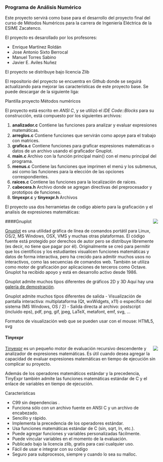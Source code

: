 ### Programa de Análisis Numérico

Este proyecto servirá como base para el desarrollo del proyecto final del curso de Métodos Numéricos para la carrera de Ingeniería Eléctrica de la ESIME Zacatenco.

El proyecto es desarollado por los profesores:

- Enrique Martínez Roldán
- Jose Antonio Sixto Berrocal
- Manuel Torres Sabino
- Javier E. Aviles Nuñez

El proyecto se distribuye bajo licencia Zlib

El repositorio del proyecto se encuentra en Github donde se seguirá actualizando para mejorar las características de este proyecto base. Se puede descargar de la siguiente liga:

Plantilla proyecto Métodos numéricos


El proyecto está escrito en *ANSI C*, y se utilizó el *IDE Code::Blocks* para su construcción, está compuesto por los siguientes archivos:

1. **analizador.c** Contiene las funciones para analizar y evaluar expresiones matemáticas.
2. **arreglos.c** Contiene funciones que servirán como apoye para el trabajo con matrices.
3. **grafica.c** Contiene funciones para graficar espresiones matemáticas o datos de un archivo usando el graficador Gnuplot.
4. **main.c** Archivo con la función principal main() con el menu principal del programa.
5. **menus.c** Contiene las funciones que imprimen el menú y los submenus, asi como las funciones para la elección de las opciones correspondientes.
6. **raices.c** Contiene las funciones para la localización de raíces.
7. **cabecera.h** Archivo donde se agregan directivas del preprocesador y prototipos de funciones.
8. **tinyexpr.c** y **tinyexpr.h** Archivos

El proyecto usa dos herramietas de codigo abierto para la graficación y el analisis de expresiones matemáticas:

####Gnuplot
<img style="float: right;" src="http://www.gnuplot.info/figs/gaussians.png">

[Gnuplot](http://www.gnuplot.info) es una utilidad gráfica de línea de comandos portátil para Linux, OS/2, MS Windows, OSX, VMS y muchas otras plataformas. El código fuente está protegido por derechos de autor pero se distribuye libremente (es decir, no tiene que pagar por él). Originalmente se creó para permitir que los científicos y los estudiantes visualicen funciones matemáticas y datos de forma interactiva, pero ha crecido para admitir muchos usos no interactivos, como las secuencias de comandos web. También se utiliza como motor de graficación por aplicaciones de terceros como Octave. Gnuplot ha recibido apoyo y está en desarrollo activo desde 1986.

Gnuplot admite muchos tipos diferentes de gráficos 2D y 3D
    Aquí hay una [galería de demostración](http://www.gnuplot.info/screenshots/index.html#demos "galería gnuplot").

Gnuplot admite muchos tipos diferentes de salida
    - Visualización de pantalla interactiva: 		multiplataforma (Qt, wxWidgets, x11) o específico del sistema (MS Windows, OS / 2)
    - Salida directa al archivo: 		postscript (incluido eps), pdf, png, gif, jpeg, LaTeX, metafont, emf, svg, ...

Formatos de visualización web que se pueden usar con el mouse: 		HTML5, svg

#### Tinyexpr
<img style="float: right;" src="https://codeplea.com/public/content/tinyexpr_logo.png">

[Tinyexpr](https://github.com/codeplea/tinyexpr) es un pequeño motor de evaluación recursivo descendente y analizador de expresiones matemáticas. Es útil cuando desea agregar la capacidad de evaluar expresiones matemáticas en tiempo de ejecución sin complicar su proyecto.

Además de los operadores matemáticos estándar y la precedencia, TinyExpr también admite las funciones matemáticas estándar de C y el enlace de variables en tiempo de ejecución.

Características

- C99 sin dependencias .
- Funciona sólo con un archivo fuente en ANSI C y un archivo de encabezado.
- Sencillo y rápido.
- Implementa la precedencia de los operadores estándar.
- Usa funciones matemáticas estándar de C (sin, sqrt, ln, etc.).
- Puede agregar funciones y variables personalizadas fácilmente.
- Puede vincular variables en el momento de la evaluación.
- Publicado bajo la licencia zlib, gratis para casi cualquier uso.
- Fácil de usar e integrar con su código
- Seguro para subprocesos, siempre y cuando lo sea su malloc.

